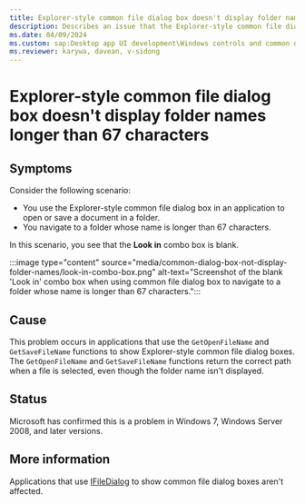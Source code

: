 ```yaml
---
title: Explorer-style common file dialog box doesn't display folder names
description: Describes an issue that the Explorer-style common file dialog box doesn't display folder names longer than 67 characters.
ms.date: 04/09/2024
ms.custom: sap:Desktop app UI development\Windows controls and common dialogs
ms.reviewer: karywa, davean, v-sidong
---
```

# Explorer-style common file dialog box doesn't display folder names longer than 67 characters

## Symptoms

Consider the following scenario:

- You use the Explorer-style common file dialog box in an application to open or save a document in a folder.
- You navigate to a folder whose name is longer than 67 characters.

In this scenario, you see that the **Look in** combo box is blank.

:::image type="content" source="media/common-dialog-box-not-display-folder-names/look-in-combo-box.png" alt-text="Screenshot of the blank 'Look in' combo box when using common file dialog box to navigate to a folder whose name is longer than 67 characters.":::

## Cause

This problem occurs in applications that use the `GetOpenFileName` and `GetSaveFileName` functions to show Explorer-style common file dialog boxes. The `GetOpenFileName` and `GetSaveFileName` functions return the correct path when a file is selected, even though the folder name isn't displayed.

## Status

Microsoft has confirmed this is a problem in Windows 7, Windows Server 2008, and later versions.

## More information

Applications that use [IFileDialog](/windows/win32/api/shobjidl_core/nn-shobjidl_core-ifiledialog) to show common file dialog boxes aren't affected.
